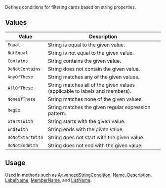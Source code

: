 Defines conditions for filtering cards based on string properties.

## Values
| Value | Description |
| --- | --- |
| `Equal` | String is equal to the given value. |
| `NotEqual` | String is not equal to the given value. |
| `Contains` | String contains the given value. |
| `DoNotContains` | String does not contain the given value. |
| `AnyOfThese` | String matches any of the given values. |
| `AllOfThese` | String matches all of the given values (applicable to labels and members). |
| `NoneOfThese` | String matches none of the given values. |
| `RegEx` | String matches the given regular expression pattern. |
| `StartsWith` | String starts with the given value. |
| `EndsWith` | String ends with the given value. |
| `DoNotStartWith` | String does not start with the given value. |
| `DoNotEndWith` | String does not end with the given value. |

## Usage
Used in methods such as [AdvancedStringCondition](CardsFilterCondition#AdvancedStringCondition), [Name](CardsFilterCondition#Name), [Description](CardsFilterCondition#Description), [LabelName](CardsFilterCondition#LabelName), [MemberName](CardsFilterCondition#MemberName), and [ListName](CardsFilterCondition#ListName).
